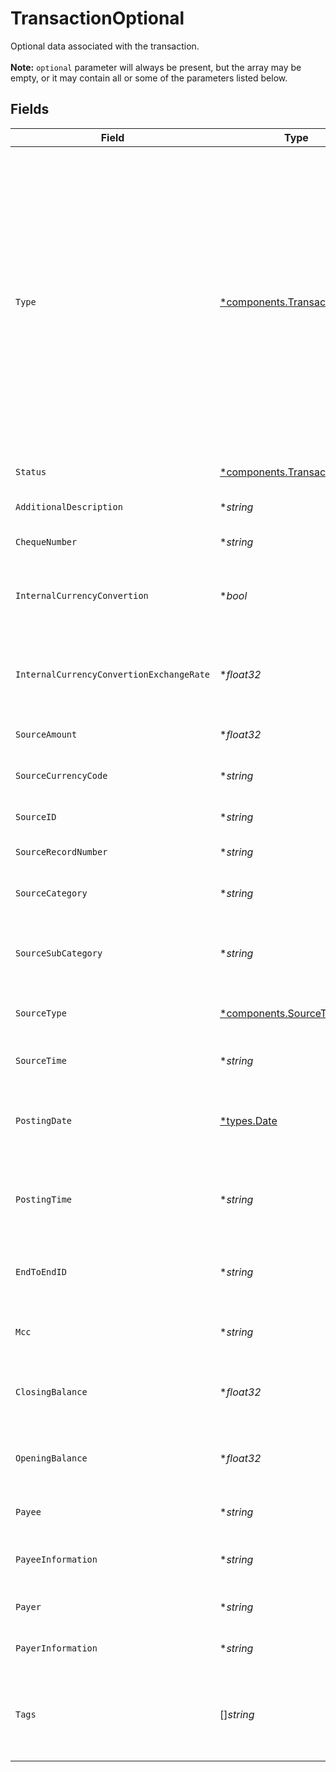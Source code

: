 # TransactionOptional

Optional data associated with the transaction.<br /><br /><strong>Note:</strong> `optional` parameter will always be present, but the array may be empty, or it may contain all or some of the parameters listed below.


## Fields

| Field                                                                                                                                                                                                                                                                        | Type                                                                                                                                                                                                                                                                         | Required                                                                                                                                                                                                                                                                     | Description                                                                                                                                                                                                                                                                  |
| ---------------------------------------------------------------------------------------------------------------------------------------------------------------------------------------------------------------------------------------------------------------------------- | ---------------------------------------------------------------------------------------------------------------------------------------------------------------------------------------------------------------------------------------------------------------------------- | ---------------------------------------------------------------------------------------------------------------------------------------------------------------------------------------------------------------------------------------------------------------------------- | ---------------------------------------------------------------------------------------------------------------------------------------------------------------------------------------------------------------------------------------------------------------------------- |
| `Type`                                                                                                                                                                                                                                                                       | [*components.TransactionType](../../models/components/transactiontype.md)                                                                                                                                                                                                    | :heavy_minus_sign:                                                                                                                                                                                                                                                           | Type of the transaction, where:<ul><li>'fee' - stands for any institution's fee (e.g., card maintenance fee).</li><li>'transfer' - stands for any transfer.</li><li>'normal' - this type is attributed to all transactions we can't determine as fee and transfer.</li></ul> |
| `Status`                                                                                                                                                                                                                                                                     | [*components.TransactionStatus](../../models/components/transactionstatus.md)                                                                                                                                                                                                | :heavy_minus_sign:                                                                                                                                                                                                                                                           | The status of the transaction.                                                                                                                                                                                                                                               |
| `AdditionalDescription`                                                                                                                                                                                                                                                      | **string*                                                                                                                                                                                                                                                                    | :heavy_minus_sign:                                                                                                                                                                                                                                                           | Transaction's additional description.                                                                                                                                                                                                                                        |
| `ChequeNumber`                                                                                                                                                                                                                                                               | **string*                                                                                                                                                                                                                                                                    | :heavy_minus_sign:                                                                                                                                                                                                                                                           | The number of the cheque.                                                                                                                                                                                                                                                    |
| `InternalCurrencyConvertion`                                                                                                                                                                                                                                                 | **bool*                                                                                                                                                                                                                                                                      | :heavy_minus_sign:                                                                                                                                                                                                                                                           | Whether the transaction amount was converted into a different currency or not.                                                                                                                                                                                               |
| `InternalCurrencyConvertionExchangeRate`                                                                                                                                                                                                                                     | **float32*                                                                                                                                                                                                                                                                   | :heavy_minus_sign:                                                                                                                                                                                                                                                           | The exchange rate that was used for converting the transaction amount.                                                                                                                                                                                                       |
| `SourceAmount`                                                                                                                                                                                                                                                               | **float32*                                                                                                                                                                                                                                                                   | :heavy_minus_sign:                                                                                                                                                                                                                                                           | The original transaction's amount.                                                                                                                                                                                                                                           |
| `SourceCurrencyCode`                                                                                                                                                                                                                                                         | **string*                                                                                                                                                                                                                                                                    | :heavy_minus_sign:                                                                                                                                                                                                                                                           | The original currency of the transaction.                                                                                                                                                                                                                                    |
| `SourceID`                                                                                                                                                                                                                                                                   | **string*                                                                                                                                                                                                                                                                    | :heavy_minus_sign:                                                                                                                                                                                                                                                           | Transaction identifier on the institution's end.                                                                                                                                                                                                                             |
| `SourceRecordNumber`                                                                                                                                                                                                                                                         | **string*                                                                                                                                                                                                                                                                    | :heavy_minus_sign:                                                                                                                                                                                                                                                           | Institution record number.                                                                                                                                                                                                                                                   |
| `SourceCategory`                                                                                                                                                                                                                                                             | **string*                                                                                                                                                                                                                                                                    | :heavy_minus_sign:                                                                                                                                                                                                                                                           | The category of the transaction returned by the institution.                                                                                                                                                                                                                 |
| `SourceSubCategory`                                                                                                                                                                                                                                                          | **string*                                                                                                                                                                                                                                                                    | :heavy_minus_sign:                                                                                                                                                                                                                                                           | The subcategory of the transaction returned by the institution.                                                                                                                                                                                                              |
| `SourceType`                                                                                                                                                                                                                                                                 | [*components.SourceType](../../models/components/sourcetype.md)                                                                                                                                                                                                              | :heavy_minus_sign:                                                                                                                                                                                                                                                           | Whether the transaction is a credit or a debit entry.                                                                                                                                                                                                                        |
| `SourceTime`                                                                                                                                                                                                                                                                 | **string*                                                                                                                                                                                                                                                                    | :heavy_minus_sign:                                                                                                                                                                                                                                                           | Time when the transaction was made.                                                                                                                                                                                                                                          |
| `PostingDate`                                                                                                                                                                                                                                                                | [*types.Date](../../types/date.md)                                                                                                                                                                                                                                           | :heavy_minus_sign:                                                                                                                                                                                                                                                           | Date when the transaction is officially recorded and processed by the institution.                                                                                                                                                                                           |
| `PostingTime`                                                                                                                                                                                                                                                                | **string*                                                                                                                                                                                                                                                                    | :heavy_minus_sign:                                                                                                                                                                                                                                                           | Time when the transaction is officially recorded and processed by the institution.                                                                                                                                                                                           |
| `EndToEndID`                                                                                                                                                                                                                                                                 | **string*                                                                                                                                                                                                                                                                    | :heavy_minus_sign:                                                                                                                                                                                                                                                           | A unique identifier set by the merchant. Usually used for reconciliation.                                                                                                                                                                                                    |
| `Mcc`                                                                                                                                                                                                                                                                        | **string*                                                                                                                                                                                                                                                                    | :heavy_minus_sign:                                                                                                                                                                                                                                                           | Transaction's MCC (Merchant Category Code).                                                                                                                                                                                                                                  |
| `ClosingBalance`                                                                                                                                                                                                                                                             | **float32*                                                                                                                                                                                                                                                                   | :heavy_minus_sign:                                                                                                                                                                                                                                                           | The balance of the account after the transaction was imported.                                                                                                                                                                                                               |
| `OpeningBalance`                                                                                                                                                                                                                                                             | **float32*                                                                                                                                                                                                                                                                   | :heavy_minus_sign:                                                                                                                                                                                                                                                           | The balance of the account before the transaction was imported.                                                                                                                                                                                                              |
| `Payee`                                                                                                                                                                                                                                                                      | **string*                                                                                                                                                                                                                                                                    | :heavy_minus_sign:                                                                                                                                                                                                                                                           | Payee IBAN/account number.                                                                                                                                                                                                                                                   |
| `PayeeInformation`                                                                                                                                                                                                                                                           | **string*                                                                                                                                                                                                                                                                    | :heavy_minus_sign:                                                                                                                                                                                                                                                           | Additional information about the payee.                                                                                                                                                                                                                                      |
| `Payer`                                                                                                                                                                                                                                                                      | **string*                                                                                                                                                                                                                                                                    | :heavy_minus_sign:                                                                                                                                                                                                                                                           | Payer IBAN/account number.                                                                                                                                                                                                                                                   |
| `PayerInformation`                                                                                                                                                                                                                                                           | **string*                                                                                                                                                                                                                                                                    | :heavy_minus_sign:                                                                                                                                                                                                                                                           | Additional information about the payer.                                                                                                                                                                                                                                      |
| `Tags`                                                                                                                                                                                                                                                                       | []*string*                                                                                                                                                                                                                                                                   | :heavy_minus_sign:                                                                                                                                                                                                                                                           | User-defined information that is assigned to a transaction record in the bank or e-wallet interface.                                                                                                                                                                         |